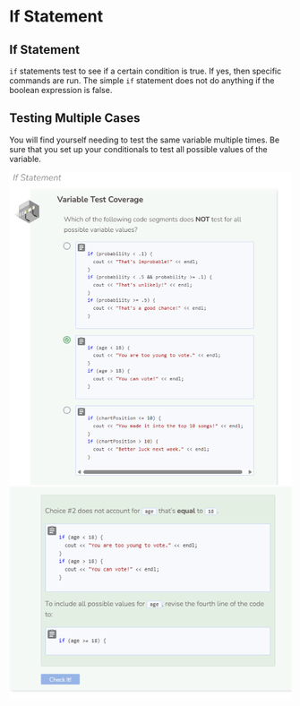 # If Statement
## If Statement
`if` statements test to see if a certain condition is true. If yes, then specific commands are run. The simple `if` statement does not do anything if the boolean expression is false.

## Testing Multiple Cases
You will find yourself needing to test the same variable multiple times. Be sure that you set up your conditionals to test all possible values of the variable.

![Question 2-1](_assets/Q2-1.png)
![Question 2-2](_assets/Q2-2.png)